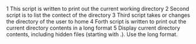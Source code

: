 1 This script is written to print out the current working directory
2 Second script is to list the contect of the directory
3 Third script takes or changes the directory of the user to home
4 Forth script is written to print out the  current directory contents in a long format
5 Display current directory contents, including hidden files (starting with .). Use the long format.
